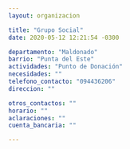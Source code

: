 ```yaml
---
layout: organizacion

title: "Grupo Social"
date: 2020-05-12 12:21:54 -0300

departamento: "Maldonado"
barrio: "Punta del Este"
actividades: "Punto de Donación"
necesidades: ""
telefono_contacto: "094436206"
direccion: ""

otros_contactos: ""
horario: ""
aclaraciones: ""
cuenta_bancaria: ""

---
```

